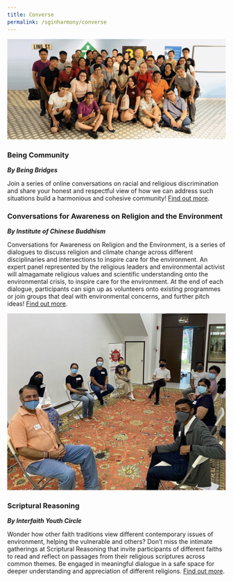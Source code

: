 ```yaml
---
title: Converse
permalink: /sginharmony/converse
---
```

![Alt text for image on Isomer site](/images/sginharmony/My-Community.jpg)
### Being Community
***By Being Bridges***

Join a series of online conversations on racial and religious discrimination and share your honest and respectful view of how we can address such situations build a harmonious and cohesive community! <a href="https://www.facebook.com/being.comm/" target="_blank">Find out more</a>.

### Conversations for Awareness on Religion and the Environment 
***By Institute of Chinese Buddhism***

Conversations for Awareness on Religion and the Environment, is a series of dialogues to discuss religion and climate change across different disciplinaries and intersections to inspire care for the environment. An expert panel represented by the religious leaders and environmental activist will almagamate religious values and scientific understanding onto the environmental crisis, to inspire care for the environment. At the end of each dialogue, participants can sign up as volunteers onto existing programmes or join groups that deal with environmental concerns, and further pitch ideas! <a href="http://icbuddhism.org/" target="_blank">Find out more</a>.
 
![Interfaith Youth Circle](/images/sginharmony/Interfaith-Youth-Circle.jpg)
### Scriptural Reasoning
***By Interfaith Youth Circle***

Wonder how other faith traditions view different contemporary issues of environment, helping the vulnerable and others? Don’t miss the intimate gatherings at Scriptural Reasoning that invite participants of different faiths to read and reflect on passages from their religious scriptures across common themes. Be engaged in meaningful dialogue in a safe space for deeper understanding and appreciation of different religions. <a href="https://www.interfaithyouthcircle.com/" target="_blank">Find out more</a>.